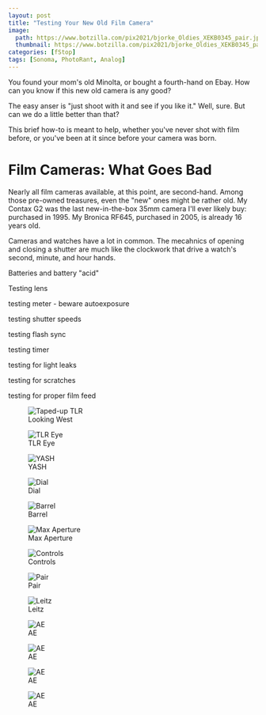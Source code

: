 ```yaml
---
layout: post
title: "Testing Your New Old Film Camera"
image:
  path: https://www.botzilla.com/pix2021/bjorke_Oldies_XEKB0345_pair.jpg
  thumbnail: https://www.botzilla.com/pix2021/bjorke_Oldies_XEKB0345_pair.jpg
categories: [fStop]
tags: [Sonoma, PhotoRant, Analog]
---
```


You found your mom's old Minolta, or bought a fourth-hand on Ebay. How can you know if this new old camera is any good?

The easy anser is "just shoot with it and see if you like it." Well, sure. But can we do a little better than that?

This brief how-to is meant to help, whether you've never shot with film before, or you've been at it since before your camera was born.

<!--more-->

# Film Cameras: What Goes Bad

Nearly all film cameras available, at this point, are second-hand. Among those pre-owned treasures, even the "new" ones might be rather old. My Contax G2 was the last new-in-the-box 35mm camera I'll ever likely buy: purchased in 1995. My Bronica RF645, purchased in 2005, is already 16 years old. 

Cameras and watches have a lot in common. The mecahnics of opening and closing a shutter are much like the clockwork that drive a watch's second, minute, and hour hands. 

Batteries and battery "acid"

Testing lens

testing meter - beware autoexposure

testing shutter speeds

testing flash sync

testing timer

testing for light leaks

testing for scratches

testing for proper film feed

<figure class="align-center">
<img alt="Taped-up TLR" src="https://botzilla.com/pix2021/bjorke_Oldies_XEKB0320_y0.jpg">
<figcaption>Looking West</figcaption>
</figure>

<figure class="align-center">
<img alt="TLR Eye" src="https://botzilla.com/pix2021/bjorke_Oldies_XEKB0322_y1.jpg">
<figcaption>TLR Eye</figcaption>
</figure>

<figure class="align-center">
<img alt="YASH" src="https://botzilla.com/pix2021/bjorke_Oldies_XEKB0332_y2.jpg">
<figcaption>YASH</figcaption>
</figure>

<figure class="align-center">
<img alt="Dial" src="https://botzilla.com/pix2021/bjorke_Oldies_XEKB0335_y3.jpg">
<figcaption>Dial</figcaption>
</figure>

<figure class="align-center">
<img alt="Barrel" src="https://botzilla.com/pix2021/bjorke_Oldies_XEKB0365_y4.jpg">
<figcaption>Barrel</figcaption>
</figure>

<figure class="align-center">
<img alt="Max Aperture" src="https://botzilla.com/pix2021/bjorke_Oldies_XEKB0338_nik1.jpg">
<figcaption>Max Aperture</figcaption>
</figure>

<figure class="align-center">
<img alt="Controls" src="https://botzilla.com/pix2021/bjorke_Oldies_XEKB0351_nik2.jpg">
<figcaption>Controls</figcaption>
</figure>

<figure class="align-center">
<img alt="Pair" src="https://botzilla.com/pix2021/bjorke_Oldies_XEKB0345_pair.jpg">
<figcaption>Pair</figcaption>
</figure>

<figure class="align-center">
<img alt="Leitz" src="https://botzilla.com/pix2021/bjorke_Oldies_XEKB0351_leitz.jpg">
<figcaption>Leitz</figcaption>
</figure>

<figure class="align-center">
<img alt="AE" src="https://botzilla.com/pix2021/bjorke_Oldies_XEKB0363_ae.jpg">
<figcaption>AE</figcaption>
</figure>

<figure class="align-center">
<img alt="AE" src="https://botzilla.com/pix2021/bjorke-2021-021-092-nikSpeed-001.jpg">
<figcaption>AE</figcaption>
</figure>

<figure class="align-center">
<img alt="AE" src="https://botzilla.com/pix2021/bjorke-2021-021-092-nikSpeed-002.jpg">
<figcaption>AE</figcaption>
</figure>

<figure class="align-center">
<img alt="AE" src="https://botzilla.com/pix2021/2021-021-092-nikSpeed-006.jpg">
<figcaption>AE</figcaption>
</figure>

